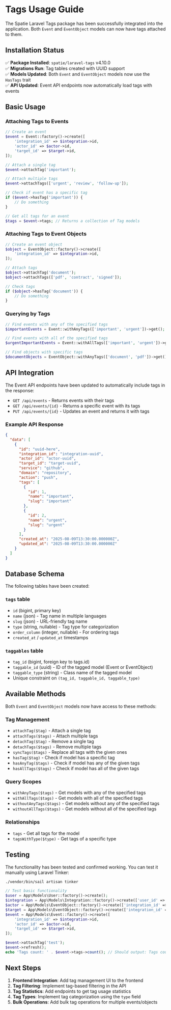 # Tags Usage Guide

The Spatie Laravel Tags package has been successfully integrated into the application. Both `Event` and `EventObject` models can now have tags attached to them.

## Installation Status

✅ **Package Installed**: `spatie/laravel-tags` v4.10.0  
✅ **Migrations Run**: Tag tables created with UUID support  
✅ **Models Updated**: Both `Event` and `EventObject` models now use the `HasTags` trait  
✅ **API Updated**: Event API endpoints now automatically load tags with events  

## Basic Usage

### Attaching Tags to Events

```php
// Create an event
$event = Event::factory()->create([
    'integration_id' => $integration->id,
    'actor_id' => $actor->id,
    'target_id' => $target->id,
]);

// Attach a single tag
$event->attachTag('important');

// Attach multiple tags
$event->attachTags(['urgent', 'review', 'follow-up']);

// Check if event has a specific tag
if ($event->hasTag('important')) {
    // Do something
}

// Get all tags for an event
$tags = $event->tags; // Returns a collection of Tag models
```

### Attaching Tags to Event Objects

```php
// Create an event object
$object = EventObject::factory()->create([
    'integration_id' => $integration->id,
]);

// Attach tags
$object->attachTag('document');
$object->attachTags(['pdf', 'contract', 'signed']);

// Check tags
if ($object->hasTag('document')) {
    // Do something
}
```

### Querying by Tags

```php
// Find events with any of the specified tags
$importantEvents = Event::withAnyTags(['important', 'urgent'])->get();

// Find events with all of the specified tags
$urgentImportantEvents = Event::withAllTags(['important', 'urgent'])->get();

// Find objects with specific tags
$documentObjects = EventObject::withAnyTags(['document', 'pdf'])->get();
```

## API Integration

The Event API endpoints have been updated to automatically include tags in the response:

- `GET /api/events` - Returns events with their tags
- `GET /api/events/{id}` - Returns a specific event with its tags
- `PUT /api/events/{id}` - Updates an event and returns it with tags

### Example API Response

```json
{
  "data": [
    {
      "id": "uuid-here",
      "integration_id": "integration-uuid",
      "actor_id": "actor-uuid",
      "target_id": "target-uuid",
      "service": "github",
      "domain": "repository",
      "action": "push",
      "tags": [
        {
          "id": 1,
          "name": "important",
          "slug": "important"
        },
        {
          "id": 2,
          "name": "urgent",
          "slug": "urgent"
        }
      ],
      "created_at": "2025-08-09T13:30:00.000000Z",
      "updated_at": "2025-08-09T13:30:00.000000Z"
    }
  ]
}
```

## Database Schema

The following tables have been created:

### `tags` table
- `id` (bigint, primary key)
- `name` (json) - Tag name in multiple languages
- `slug` (json) - URL-friendly tag name
- `type` (string, nullable) - Tag type for categorization
- `order_column` (integer, nullable) - For ordering tags
- `created_at` / `updated_at` timestamps

### `taggables` table
- `tag_id` (bigint, foreign key to tags.id)
- `taggable_id` (uuid) - ID of the tagged model (Event or EventObject)
- `taggable_type` (string) - Class name of the tagged model
- Unique constraint on `(tag_id, taggable_id, taggable_type)`

## Available Methods

Both `Event` and `EventObject` models now have access to these methods:

### Tag Management
- `attachTag($tag)` - Attach a single tag
- `attachTags($tags)` - Attach multiple tags
- `detachTag($tag)` - Remove a single tag
- `detachTags($tags)` - Remove multiple tags
- `syncTags($tags)` - Replace all tags with the given ones
- `hasTag($tag)` - Check if model has a specific tag
- `hasAnyTag($tags)` - Check if model has any of the given tags
- `hasAllTags($tags)` - Check if model has all of the given tags

### Query Scopes
- `withAnyTags($tags)` - Get models with any of the specified tags
- `withAllTags($tags)` - Get models with all of the specified tags
- `withoutAnyTags($tags)` - Get models without any of the specified tags
- `withoutAllTags($tags)` - Get models without all of the specified tags

### Relationships
- `tags` - Get all tags for the model
- `tagsWithType($type)` - Get tags of a specific type

## Testing

The functionality has been tested and confirmed working. You can test it manually using Laravel Tinker:

```bash
./vendor/bin/sail artisan tinker
```

```php
// Test basic functionality
$user = App\Models\User::factory()->create();
$integration = App\Models\Integration::factory()->create(['user_id' => $user->id]);
$actor = App\Models\EventObject::factory()->create(['integration_id' => $integration->id]);
$target = App\Models\EventObject::factory()->create(['integration_id' => $integration->id]);
$event = App\Models\Event::factory()->create([
    'integration_id' => $integration->id,
    'actor_id' => $actor->id,
    'target_id' => $target->id,
]);

$event->attachTag('test');
$event->refresh();
echo 'Tags count: ' . $event->tags->count(); // Should output: Tags count: 1
```

## Next Steps

1. **Frontend Integration**: Add tag management UI to the frontend
2. **Tag Filtering**: Implement tag-based filtering in the API
3. **Tag Statistics**: Add endpoints to get tag usage statistics
4. **Tag Types**: Implement tag categorization using the `type` field
5. **Bulk Operations**: Add bulk tag operations for multiple events/objects
